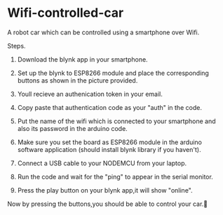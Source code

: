 # Wifi-controlled-car
A robot car which can be controlled using a smartphone over Wifi.

Steps.

1. Download the blynk app in your smartphone.

2. Set up the blynk to ESP8266 module and place the corresponding buttons as shown in the picture provided.

3. Youll recieve an authenication token in your email.

4. Copy paste that authentication code as your "auth" in the code.

5. Put the name of the wifi which is connected to your smartphone and also its password in the arduino code.

6. Make sure you set the board as ESP8266 module in the arduino software application (should install blynk library if you haven't).

7. Connect a USB cable to your NODEMCU from your laptop.

8. Run the code and wait for the "ping" to appear in the serial monitor.

9. Press the play button on your blynk app,it will show "online".

Now by pressing the buttons,you should be able to control your car.🤞

